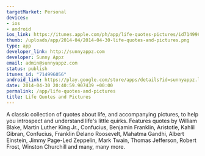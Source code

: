 ```yaml
--- 
targetMarket: Personal
devices: 
- ios
- android
ios_link: https://itunes.apple.com/ph/app/life-quotes-pictures/id714996056
thumb: /uploads/app/2014-04/2014-04-30-life-quotes-and-pictures.png
type: app
developer_link: http://sunnyappz.com
developer: Sunny Appz
email: admin@sunnyappz.com
status: publish
itunes_id: "714996056"
android_link: https://play.google.com/store/apps/details?id=sunnyappz.lifequotes
date: 2014-04-30 20:40:59.907439 +00:00
permalink: /app/life-quotes-and-pictures
title: Life Quotes and Pictures
---
```


A classic collection of quotes about life, and accompanying pictures, to help you introspect and understand life's little quirks. Features quotes by William Blake, Martin Luther King Jr., Confucius, Benjamin Franklin, Aristotle, Kahlil Gibran, Confucius, Franklin Delano Roosevelt, Mahatma Gandhi, Albert Einstein, Jimmy Page-Led Zeppelin, Mark Twain, Thomas Jefferson, Robert Frost, Winston Churchill and many, many more.
